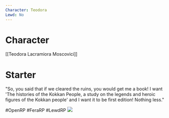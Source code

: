 ```yaml
---
Character: Teodora
Lewd: No
---
```

# Character
[[Teodora Lacramiora Moscovici]]

# Starter
"So, you said that if we cleared the ruins, you would get me a book! I want 'The histories of the Kokkan People, a study on the legends and heroic figures of the Kokkan people' and I want it to be first edition! Nothing less."

#OpenRP #FeraRP #LewdRP 
![](E4XMoPrWQAIzmnk.jpg)